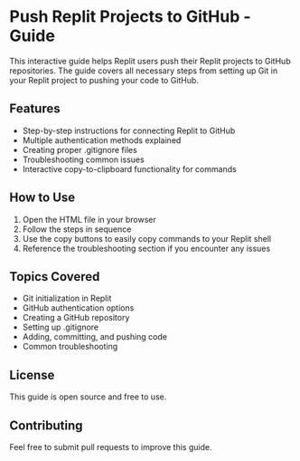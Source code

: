 # Push Replit Projects to GitHub - Guide

This interactive guide helps Replit users push their Replit projects to GitHub repositories. The guide covers all necessary steps from setting up Git in your Replit project to pushing your code to GitHub.

## Features

- Step-by-step instructions for connecting Replit to GitHub
- Multiple authentication methods explained
- Creating proper .gitignore files
- Troubleshooting common issues
- Interactive copy-to-clipboard functionality for commands

## How to Use

1. Open the HTML file in your browser
2. Follow the steps in sequence
3. Use the copy buttons to easily copy commands to your Replit shell
4. Reference the troubleshooting section if you encounter any issues

## Topics Covered

- Git initialization in Replit
- GitHub authentication options
- Creating a GitHub repository
- Setting up .gitignore
- Adding, committing, and pushing code
- Common troubleshooting

## License

This guide is open source and free to use.

## Contributing

Feel free to submit pull requests to improve this guide.
